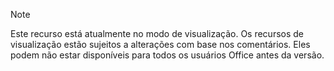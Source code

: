 > [!NOTE]
> Este recurso está atualmente no modo de visualização. Os recursos de visualização estão sujeitos a alterações com base nos comentários. Eles podem não estar disponíveis para todos os usuários Office antes da versão.